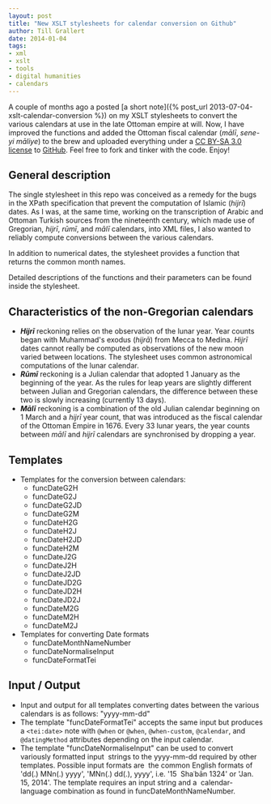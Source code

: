 ```yaml
---
layout: post
title: "New XSLT stylesheets for calendar conversion on Github"
author: Till Grallert
date: 2014-01-04
tags:
- xml
- xslt
- tools
- digital humanities
- calendars
---
```


A couple of months ago a posted [a short note]({% post_url 2013-07-04-xslt-calendar-conversion %}) on my XSLT stylesheets to convert the various calendars at use in the late Ottoman empire at will. Now, I have improved the functions and added the Ottoman fiscal calendar (*mālī*, *sene-yi māliye*) to the brew and uploaded everything under a [CC BY-SA 3.0 license](http://creativecommons.org/licenses/by-sa/3.0/) to [GitHub](https://github.com/tillgrallert/xslt-calendar-conversion). Feel free to fork and tinker with the code. Enjoy!

## General description

The single stylesheet in this repo was conceived as a remedy for the bugs in the XPath specification that prevent the computation of Islamic (*hijrī*) dates. As I was, at the same time, working on the transcription of Arabic and Ottoman Turkish sources from the nineteenth century, which made use of Gregorian, *hijrī*, *rūmī*, and *mālī* calendars, into XML files, I also wanted to reliably compute conversions between the various calendars.

In addition to numerical dates, the stylesheet provides a function that returns the common month names.

Detailed descriptions of the functions and their parameters can be found inside the stylesheet.

## Characteristics of the non-Gregorian calendars

- ***Hijrī*** reckoning relies on the observation of the lunar year. Year counts began with Muhammad's exodus (*hijrā*) from Mecca to Medina. *Hijrī* dates cannot really be computed as observations of the new moon varied between locations. The stylesheet uses common astronomical computations of the lunar calendar.
- ***Rūmī*** reckoning is a Julian calendar that adopted 1 January as the beginning of the year. As the rules for leap years are slightly different between Julian and Gregorian calendars, the difference between these two is slowly increasing (currently 13 days).
- ***Mālī*** reckoning is a combination of the old Julian calendar beginning on 1 March and a *hijrī* year count, that was introduced as the fiscal calendar of the Ottoman Empire in 1676. Every 33 lunar years, the year counts between *mālī* and *hijrī* calendars are synchronised by dropping a year.

## Templates

- Templates for the conversion between calendars:
	+ funcDateG2H
    + funcDateG2J
    + funcDateG2JD
    + funcDateG2M
    + funcDateH2G
    + funcDateH2J
    + funcDateH2JD
    + funcDateH2M
    + funcDateJ2G
    + funcDateJ2H
    + funcDateJ2JD
    + funcDateJD2G
    + funcDateJD2H
    + funcDateJD2J
    + funcDateM2G
    + funcDateM2H
    + funcDateM2J
- Templates for converting Date formats
    + funcDateMonthNameNumber
    + funcDateNormaliseInput
    + funcDateFormatTei

## Input / Output

- Input and output for all templates converting dates between the various calendars is as follows: "yyyy-mm-dd"
- The template "funcDateFormatTei" accepts the same input but produces a `<tei:date>` note with `@when` or `@when`, `@when-custom`, `@calendar`, and `@datingMethod` attributes depending on the input calendar.
- The template "funcDateNormaliseInput" can be used to convert variously formatted input  strings to the yyyy-mm-dd required by other templates. Possible input formats are  the common English formats of 'dd(.) MNn(.) yyyy', 'MNn(.) dd(.), yyyy', i.e. '15  Shaʿbān 1324' or 'Jan. 15, 2014'. The template requires an input string and a  calendar-language combination as found in funcDateMonthNameNumber.